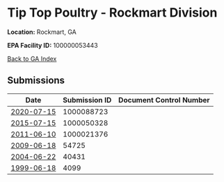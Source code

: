 # Tip Top Poultry - Rockmart Division

**Location:** Rockmart, GA

**EPA Facility ID:** 100000053443

[Back to GA Index](../../index.md)

## Submissions

| Date | Submission ID | Document Control Number |
|------|--------------|-------------------------|
| [2020-07-15](submissions/1000088723.md) | 1000088723 |  |
| [2015-07-15](submissions/1000050328.md) | 1000050328 |  |
| [2011-06-10](submissions/1000021376.md) | 1000021376 |  |
| [2009-06-18](submissions/54725.md) | 54725 |  |
| [2004-06-22](submissions/40431.md) | 40431 |  |
| [1999-06-18](submissions/4099.md) | 4099 |  |
